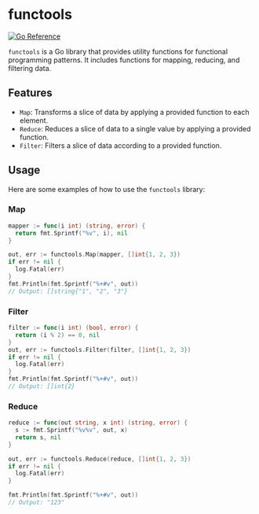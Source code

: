 # functools

[![Go Reference](https://pkg.go.dev/badge/github.com/serverhorror/functools.svg)](https://pkg.go.dev/github.com/serverhorror/functools)

`functools` is a Go library that provides utility functions for functional programming patterns. It includes functions for mapping, reducing, and filtering data.

## Features

- `Map`: Transforms a slice of data by applying a provided function to each element.
- `Reduce`: Reduces a slice of data to a single value by applying a provided function.
- `Filter`: Filters a slice of data according to a provided function.

## Usage

Here are some examples of how to use the `functools` library:

### Map

```go
mapper := func(i int) (string, error) {
  return fmt.Sprintf("%v", i), nil
}

out, err := functools.Map(mapper, []int{1, 2, 3})
if err != nil {
  log.Fatal(err)
}
fmt.Println(fmt.Sprintf("%+#v", out))
// Output: []string{"1", "2", "3"}
```

### Filter

```go
filter := func(i int) (bool, error) {
  return (i % 2) == 0, nil
}
out, err := functools.Filter(filter, []int{1, 2, 3})
if err != nil {
  log.Fatal(err)
}
fmt.Println(fmt.Sprintf("%+#v", out))
// Output: []int{2}
```

### Reduce

```go
reduce := func(out string, x int) (string, error) {
  s := fmt.Sprintf("%v%v", out, x)
  return s, nil
}

out, err := functools.Reduce(reduce, []int{1, 2, 3})
if err != nil {
  log.Fatal(err)
}

fmt.Println(fmt.Sprintf("%+#v", out))
// Output: "123"
```

